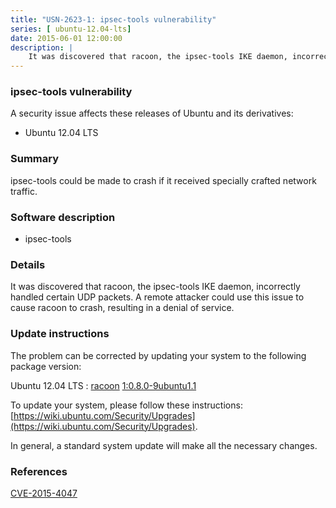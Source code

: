 ```yaml
---
title: "USN-2623-1: ipsec-tools vulnerability"
series: [ ubuntu-12.04-lts]
date: 2015-06-01 12:00:00
description: |
    It was discovered that racoon, the ipsec-tools IKE daemon, incorrectly handled certain UDP packets. A remote attacker could use this issue to cause racoon to crash, resulting in a denial of service. 
--- 
```

 
### ipsec-tools vulnerability

A security issue affects these releases of Ubuntu and its derivatives:

* Ubuntu 12.04 LTS

### Summary

ipsec-tools could be made to crash if it received specially crafted network traffic.

### Software description

* ipsec-tools 

### Details

It was discovered that racoon, the ipsec-tools IKE daemon, incorrectly handled certain UDP packets. A remote attacker could use this issue to cause racoon to crash, resulting in a denial of service. 

### Update instructions

The problem can be corrected by updating your system to the following package version:

Ubuntu 12.04 LTS
 : [racoon](https://launchpad.net/ubuntu/+source/ipsec-tools) <span> [1:0.8.0-9ubuntu1.1](https://launchpad.net/ubuntu/+source/ipsec-tools/1:0.8.0-9ubuntu1.1) </span> 

To update your system, please follow these instructions: [https://wiki.ubuntu.com/Security/Upgrades](https://wiki.ubuntu.com/Security/Upgrades).

In general, a standard system update will make all the necessary changes. 

### References

 [CVE-2015-4047](http://people.ubuntu.com/~ubuntu-security/cve/CVE-2015-4047)
 
